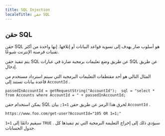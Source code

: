 ```yaml
---
title: SQL Injection
localeTitle: حقن SQL
---
```

## حقن SQL

حقن SQL هو أسلوب ضار يهدف إلى تسوية قواعد البيانات أو إتلافها. إنها واحدة من أكثر تقنيات قرصنة الإنترنت شيوعًا.

يتم تنفيذ حقن SQL عن طريق وضع تعليمات برمجية ضارة في عبارات SQL عن طريق إدخال.

المثال التالي هو أحد مقتطفات التعليمات البرمجية التي سيتم استرداد مستخدم من قاعدة بيانات تستند إلى `AccountId` .

 `passedInAccountId = getRequestString("AccountId"); 
 sql = "select * from Accounts where AccountId = " + passedInAccountId; 
` 

يمكن استخدام حقن SQL لخرق هذا الرمز عن طريق حقن `1=1;` بيان `AccountId` .

`https://www.foo.com/get-user?AccountId="105 OR 1=1;"`

`1=1` سيقيم دائمًا إلى `TRUE` . سيؤدي ذلك إلى إخراج التعليمة البرمجية التي تم تنفيذها كل جدول الحسابات.